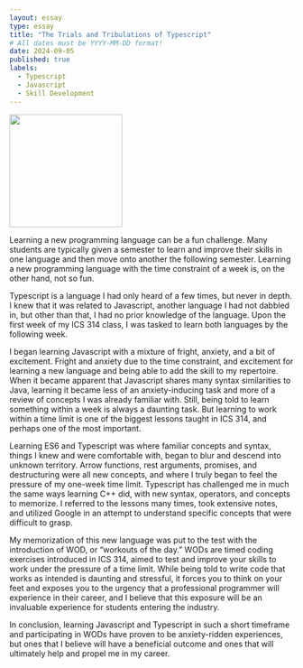 ```yaml
---
layout: essay
type: essay
title: "The Trials and Tribulations of Typescript"
# All dates must be YYYY-MM-DD format!
date: 2024-09-05
published: true
labels:
  - Typescript
  - Javascript
  - Skill Development
---
```


<img width="200px" class="rounded float-start pe-4" src="../img/time.png">
 
Learning a new programming language can be a fun challenge. Many students are typically given a semester to learn and improve their skills in one language and then move onto another the following semester. Learning a new programming language with the time constraint of a week is, on the other hand, not so fun.
 
Typescript is a language I had only heard of a few times, but never in depth. I knew that it was related to Javascript, another language I had not dabbled in, but other than that, I had no prior knowledge of the language. Upon the first week of my ICS 314 class, I was tasked to learn both languages by the following week.
 
I began learning Javascript with a mixture of fright, anxiety, and a bit of excitement. Fright and anxiety due to the time constraint, and excitement for learning a new language and being able to add the skill to my repertoire. When it became apparent that Javascript shares many syntax similarities to Java, learning it became less of an anxiety-inducing task and more of a review of concepts I was already familiar with. Still, being told to learn something within a week is always a daunting task. But learning to work within a time limit is one of the biggest lessons taught in ICS 314, and perhaps one of the most important.
 
Learning ES6 and Typescript was where familiar concepts and syntax, things I knew and were comfortable with, began to blur and descend into unknown territory. Arrow functions, rest arguments, promises, and destructuring were all new concepts, and where I truly began to feel the pressure of my one-week time limit. Typescript has challenged me in much the same ways learning C++ did, with new syntax, operators, and concepts to memorize. I referred to the lessons many times, took extensive notes, and utilized Google in an attempt to understand specific concepts that were difficult to grasp.
 
My memorization of this new language was put to the test with the introduction of WOD, or “workouts of the day.” WODs are timed coding exercises introduced in ICS 314, aimed to test and improve your skills to work under the pressure of a time limit. While being told to write code that works as intended is daunting and stressful, it forces you to think on your feet and exposes you to the urgency that a professional programmer will experience in their career, and I believe that this exposure will be an invaluable experience for students entering the industry.
 
In conclusion, learning Javascript and Typescript in such a short timeframe and participating in WODs have proven to be anxiety-ridden experiences, but ones that I believe will have a beneficial outcome and ones that will ultimately help and propel me in my career.

